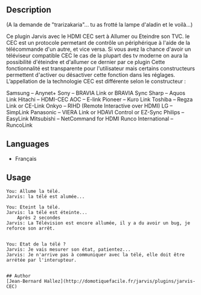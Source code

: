 <!---
IMPORTANT
=========
This README.md is displayed in the WebStore as well as within Jarvis app
Please do not change the structure of this file
Fill-in Description, Usage & Author sections
Make sure to rename the [en] folder into the language code your plugin is written in (ex: fr, es, de, it...)
For multi-language plugin:
- clone the language directory and translate commands/functions.sh
- optionally write the Description / Usage sections in several languages
-->
## Description
(A la demande de "trarizakaria"... tu as frotté la lampe d'aladin et le voilà...)

Ce plugin Jarvis avec le HDMI CEC sert à Allumer ou Eteindre son TVC.
le CEC est un protocole permetant de contrôle un périphérique à l'aide de la télécommande d'un autre, et vice versa. 
Si vous avez la chance d'avoir un téléviseur compatible CEC le cas de la plupart des tv moderne on aura la possibilité d'éteindre et d'allumer ce dernier par ce plugin 
Cette fonctionnalité est transparente pour l'utilisateur mais certains constructeurs permettent d'activer ou désactiver cette fonction dans les réglages. 
L’appellation de la technologie CEC est différente selon le constructeur :

Samsung – Anynet+
Sony – BRAVIA Link or BRAVIA Sync
Sharp – Aquos Link
Hitachi – HDMI-CEC
AOC – E-link
Pioneer – Kuro Link
Toshiba – Regza Link or CE-Link
Onkyo – RIHD (Remote Interactive over HDMI)
LG – SimpLink
Panasonic – VIERA Link or HDAVI Control or EZ-Sync
Philips – EasyLink
Mitsubishi – NetCommand for HDMI
Runco International – RuncoLink

## Languages

* Français


## Usage

```
You: Allume la télé.
Jarvis: la télé est alumée...

You: Eteint la télé.
Jarvis: la télé est éteinte...
    Après 2 secondes
Jarvis: La Télévision est encore allumée, il y a du avoir un bug, je reforce son arrêt.


You: Etat de la télé ? 
Jarvis: Je vais mesurer son état, patientez...
Jarvis: Je n'arrive pas à communiquer avec la télé, elle doit être arrétée par l'interupteur.


## Author
[Jean-Bernard Hallez](http://domotiquefacile.fr/jarvis/plugins/jarvis-CEC)

